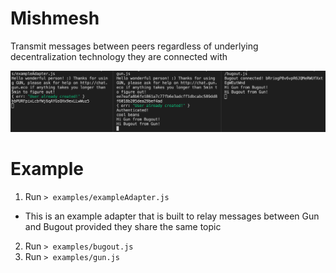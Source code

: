# Mishmesh
Transmit messages between peers regardless of underlying decentralization technology they are connected with

![Mishmesh example](assets/mishmesh.png)

# Example
1. Run `> examples/exampleAdapter.js`
  - This is an example adapter that is built to relay messages between Gun and Bugout provided they share the same topic
2. Run `> examples/bugout.js`
3. Run `> examples/gun.js`
